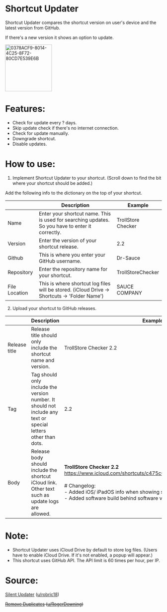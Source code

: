 # Shortcut Updater 

Shortcut Updater compares the shortcut version on user's device and the latest version from GitHub. 

If there's a new version it shows an option to update.

<img width="150" alt="0378ACF9-8014-4C25-8F72-80CD7E539E6B" src="https://user-images.githubusercontent.com/82555878/210124744-680186bc-e300-458f-9820-084acc4b0d09.png">

# Features:
- Check for update every ? days.
- Skip update check if there's no internet connection.
- Check for update manually.
- Downgrade shortcut.
- Disable updates.

# How to use:
1. Implement Shortcut Updater to your shortcut. (Scroll down to find the bit where your shortcut should be added.)

Add the following info to the dictionary on the top of your shortcut.

|               | Description                                                                                      | Example            |
|---------------|--------------------------------------------------------------------------------------------------|--------------------|
| Name          | Enter your shortcut name. This is used for searching updates. So you have to enter it correctly. | TrollStore Checker |
| Version       | Enter the version of your shortcut release.                                                      | 2.2                |
| Github        | This is where you enter your GitHub username.                                                    | Dr-Sauce           |
| Repository    | Enter the repository name for your shortcut.                                                     | TrollStoreChecker  |
| File Location | This is where shortcut log files will be stored. (iCloud Drive → Shortcuts → 'Folder Name')      | SAUCE COMPANY      |

2. Upload your shortcut to GitHub releases.

|               | Description                                                                                                   | Example                                                                                                                                                                                                                                                                                                                   |
|---------------|---------------------------------------------------------------------------------------------------------------|---------------------------------------------------------------------------------------------------------------------------------------------------------------------------------------------------------------------------------------------------------------------------------------------------------------------------|
| Release title | Release title should only include the shortcut name and version.                                              | TrollStore Checker 2.2                                                                                                                                                                                                                                                                                                     |
| Tag           | Tag should only include the version number. It should not include any text or special letters other than dots.| 2.2                                                                                                                                                                                                                                                                                                                       |
| Body          | Release body should include the shortcut iCloud link. Other text such as update logs are allowed.             | **TrollStore Checker 2.2** https://www.icloud.com/shortcuts/c475c0f149fb4ea8b659d7b7ca6ecf48 <br /><br /> # Changelog: <br /> - Added iOS/ iPadOS info when showing software version. <br /> - Added software build behind software version. |

# Note:
- Shortcut Updater uses iCloud Drive by default to store log files. (Users have to enable iCloud Drive. If it's not enabled, a popup will appear.)
- This shortcut uses GitHub API. The API limit is 60 times per hour, per IP.

# Source:

[Silent Updater](https://www.reddit.com/r/shortcuts/comments/k094tf/shortcut_updater_tutorial/) ([u/robric18](https://www.reddit.com/user/robric18))

~~[Remove Duplicates](https://www.reddit.com/r/shortcuts/comments/fv1l2u/comment/fmfzzn3/) ([u/RogerDowning](https://www.reddit.com/user/RogerDowning))~~
